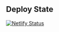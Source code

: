 ## Deploy State

[![Netlify Status](https://api.netlify.com/api/v1/badges/eb12c2fa-6f81-460b-bba3-d9f858aba30c/deploy-status)](https://app.netlify.com/sites/emerconghaile/deploys)

